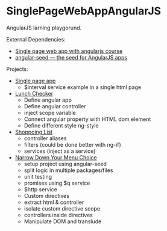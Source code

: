 # SinglePageWebAppAngularJS

AngularJS larning playgorund.

External Dependencies:
- [Single page web app with angularjs course](https://www.coursera.org/learn/single-page-web-apps-with-angularjs)
- [angular-seed — the seed for AngularJS apps](https://github.com/angular/angular-seed)

Projects:
- [Single page app](./0_SinglePageApp/index.html)
    - $interval service example in a single html page
- [Lunch Checker](./1_LunchChecker/index.html)
    - Define angular app
    - Define angular controller
    - inject scope variable
    - Connect angular property with HTML dom element
    - Define different style ng-style
- [Shoppoing List](./2_ShoppingList/index.html)
    - controller aliases
    - filters (could be done better with ng-if)
    - services (inject as a service)
- [Narrow Down Your Menu Choice](./3_NarrowDownYourMenuChoice/app/index.html)
    - setup project using angular-seed
    - split logic in multiple packages/files
    - unit testing
    - promises using $q service
    - $http service
    - Custom directives
    - extract html & controller
    - isolate custom directive scope 
    - controllers inside directives
    - Manipulate DOM and translude
